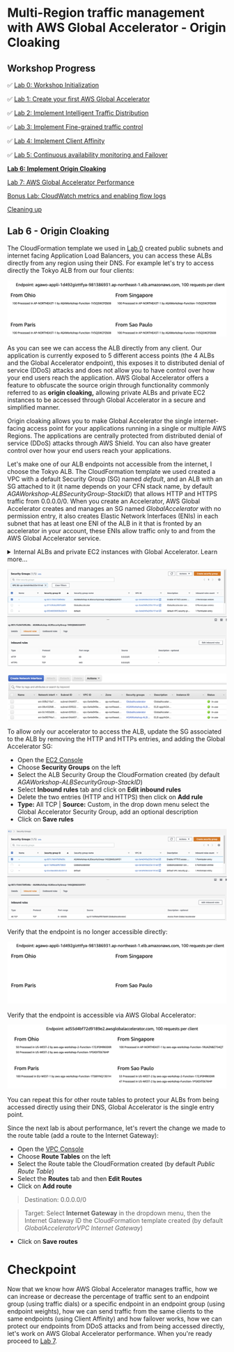 # Multi-Region traffic management with AWS Global Accelerator - Origin Cloaking

## Workshop Progress
✅ [Lab 0: Workshop Initialization](../lab-0-init)

✅ [Lab 1: Create your first AWS Global Accelerator](../lab-1-create-aws-global-accelerator)

✅ [Lab 2: Implement Intelligent Traffic Distribution](../lab-2-traffic-distribution)

✅ [Lab 3: Implement Fine-grained traffic control](../lab-3-fine-grained-control)

✅ [Lab 4: Implement Client Affinity](../lab-4-client-affinity)

✅ [Lab 5: Continuous availability monitoring and Failover](../lab-5-observability)

**[Lab 6: Implement Origin Cloaking](../lab-6-origin-cloaking)**

[Lab 7: AWS Global Accelerator Performance](../lab-7-aga-performance)

[Bonus Lab: CloudWatch metrics and enabling flow logs](../bonus-lab)

[Cleaning up](../clean-up)

## Lab 6 - Origin Cloaking

The CloudFormation template we used in [Lab 0](../lab-0-init) created public subnets and internet facing Application Load Balancers, you can access these ALBs directly from any region using their DNS. For example let's try to access directly the Tokyo ALB from our four clients:

<kbd>![x](images/alb-origin-directly.png)</kbd>

As you can see we can access the ALB directly from any client. Our application is currently exposed to 5 different access points (the 4 ALBs and the Global Accelerator endpoint), this exposes it to distributed denial of service (DDoS) attacks and does not allow you to have control over how your end users reach the application. AWS Global Accelerator offers a feature to obfuscate the source origin through functionality commonly referred to as **origin cloaking,** allowing private ALBs and private EC2 instances to be accessed through Global Accelerator in a secure and simplified manner.

Origin cloaking allows you to make Global Accelerator the single internet-facing access point for your applications running in a single or multiple AWS Regions. The applications are centrally protected from distributed denial of service (DDoS) attacks through AWS Shield. You can also have greater control over how your end users reach your applications.

Let's make one of our ALB endpoints not accessible from the internet, I choose the Tokyo ALB. The CloudFormation template we used created a VPC with a default Security Group (SG) named *default*, and an ALB with an SG attached to it (it name depends on your CFN stack name, by default *AGAWorkshop-ALBSecurityGroup-StackID*) that allows HTTP and HTTPS traffic from 0.0.0.0/0. When you create an Accelerator, AWS Global Accelerator creates and manages an SG named *GlobalAccelerator* with no permission entry, it also creates Elastic Network Interfaces (ENIs) in each subnet that has at least one ENI of the ALB in it that is fronted by an accelerator in your account, these ENIs allow traffic only to and from the AWS Global Accelerator service.

<details>
<summary>Internal ALBs and private EC2 instances with Global Accelerator. Learn more...</summary>

You can add  iinternal Application Load Balancers or private Amazon EC2 instances as endpoints in AWS Global Accelerator, when you do so you enable internet traffic to flow directly to and from the endpoint in Virtual Private Clouds (VPCs) by targeting it in a private subnet.

For more information, see our [documentation](https://docs.aws.amazon.com/global-accelerator/latest/dg/about-endpoints.html)

</details>

<kbd>![x](images/security-groups.png)</kbd>

<kbd>![x](images/network-interfaces.png)</kbd>

To allow only our accelerator to access the ALB, update the SG associated to the ALB by removing the HTTP and HTTPs entries, and adding the Global Accelerator SG:

- Open the [EC2 Console](https://ap-northeast-1.console.aws.amazon.com/ec2/v2/home?region=ap-northeast-1)
- Choose **Security Groups** on the left
- Select the ALB Security Group the CloudFormation created (by default *AGAWorkshop-ALBSecurityGroup-StackID*)
- Select **Inbound rules** tab and click on **Edit inbound rules**
- Delete the two entries (HTTP and HTTPS) then click on **Add rule**
- **Type:** All TCP | **Source:** Custom, in the drop down menu select the Global Accelerator Security Group, add an optional description
- Click on **Save rules**

<kbd>![x](images/access-from-aga.png)</kbd>

Verify that the endpoint is no longer accessible directly:

<kbd>![x](images/endpoint-not-accessible.png)</kbd>

Verify that the endpoint is accessible via AWS Global Accelerator:

<kbd>![x](images/endpoint-accessible-via-aga.png)</kbd>

You can repeat this for other route tables to protect your ALBs from being accessed directly using their DNS, Global Accelerator is the single entry point.

Since the next lab is about performance, let's revert the change we made to the route table (add a route to the Internet Gateway):

- Open the [VPC Console](https://ap-northeast-1.console.aws.amazon.com/vpc/home?region=ap-northeast-1)
- Choose **Route Tables** on the left
- Select the Route table the CloudFormation created (by default *Public Route Table*)
- Select the **Routes** tab and then **Edit Routes**
- Click on **Add route**
> Destination: 0.0.0.0/0

> Target: Select **Internet Gateway** in the dropdown menu, then the Internet Gateway ID the CloudFormation template created (by default *GlobalAcceleratorVPC Internet Gateway*)
- Click on **Save routes**

# Checkpoint

Now that we know how AWS Global Accelerator manages traffic, how we can increase or decrease the percentage of traffic sent to an endpoint group (using traffic dials) or a specific endpoint in an endpoint group (using endpoint weights), how we can send traffic from the same clients to the same endpoints (using Client Affinity) and how failover works, how we can protect our endpoints from DDoS attacks and from being accessed directly, let's work on AWS Global Accelerator performance. When you're ready proceed to [Lab 7](../lab-7-aga-performance).
